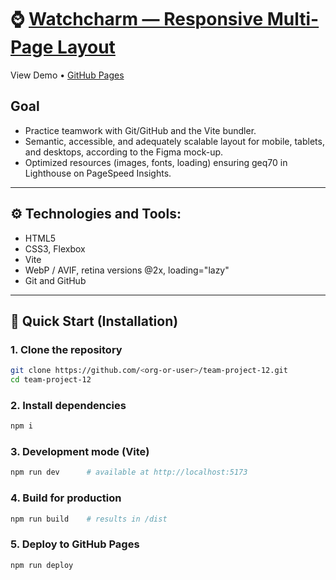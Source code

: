 # ⌚ [Watchcharm — Responsive Multi-Page Layout](https://olenkachovgun.github.io/team-project-12/)
View Demo • [GitHub Pages](https://github.com/olenkachovgun/team-project-12)

## Goal
- Practice teamwork with Git/GitHub and the Vite bundler.
- Semantic, accessible, and adequately scalable layout for mobile, tablets, and desktops, according to the Figma mock-up.
- Optimized resources (images, fonts, loading) ensuring geq70 in Lighthouse on PageSpeed Insights.
---

## ⚙️ Technologies and Tools:
- HTML5
- CSS3, Flexbox
- Vite
- WebP / AVIF, retina versions @2x, loading="lazy"
- Git and GitHub
---

## 🦸 Quick Start (Installation)


### 1. Clone the repository
```Bash
git clone https://github.com/<org-or-user>/team-project-12.git
cd team-project-12
```
### 2. Install dependencies
```Bash
npm i
```
### 3. Development mode (Vite)
```Bash
npm run dev      # available at http://localhost:5173
```
### 4. Build for production
```Bash
npm run build    # results in /dist
```
### 5. Deploy to GitHub Pages
```Bash
npm run deploy
```
